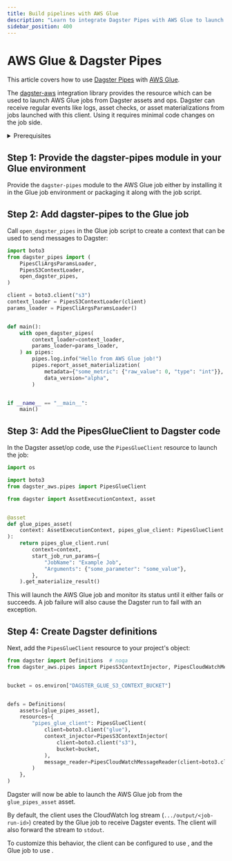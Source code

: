 ```yaml
---
title: Build pipelines with AWS Glue
description: "Learn to integrate Dagster Pipes with AWS Glue to launch external code from Dagster assets."
sidebar_position: 400
---
```


# AWS Glue & Dagster Pipes

This article covers how to use [Dagster Pipes](/guides/build/external-pipelines/) with [AWS Glue](https://aws.amazon.com/glue/).

The [dagster-aws](/api/python-api/libraries/dagster-aws) integration library provides the <PyObject section="libraries" object="PipesGlueClient" module="dagster_aws.pipes" /> resource which can be used to launch AWS Glue jobs from Dagster assets and ops. Dagster can receive regular events like logs, asset checks, or asset materializations from jobs launched with this client. Using it requires minimal code changes on the job side.

<details>
    <summary>Prerequisites</summary>

    - **In the Dagster environment**, you'll need to:

    - Install the following packages:

        ```shell
        pip install dagster dagster-webserver dagster-aws
        ```

        Refer to the [Dagster installation guide](/getting-started/installation) for more info.

    - **Configure AWS authentication credentials.** If you don't have this set up already, refer to the [boto3 quickstart](https://boto3.amazonaws.com/v1/documentation/api/latest/guide/quickstart.html).

    - **In AWS**, you'll need:

    - An existing AWS account
    - An AWS Glue job with a Python 3.9+ runtime environment

</details>

## Step 1: Provide the dagster-pipes module in your Glue environment

Provide the `dagster-pipes` module to the AWS Glue job either by installing it in the Glue job environment or packaging it along with the job script.

## Step 2: Add dagster-pipes to the Glue job

Call `open_dagster_pipes` in the Glue job script to create a context that can be used to send messages to Dagster:

```python file=/guides/dagster/dagster_pipes/glue/glue_script.py
import boto3
from dagster_pipes import (
    PipesCliArgsParamsLoader,
    PipesS3ContextLoader,
    open_dagster_pipes,
)

client = boto3.client("s3")
context_loader = PipesS3ContextLoader(client)
params_loader = PipesCliArgsParamsLoader()


def main():
    with open_dagster_pipes(
        context_loader=context_loader,
        params_loader=params_loader,
    ) as pipes:
        pipes.log.info("Hello from AWS Glue job!")
        pipes.report_asset_materialization(
            metadata={"some_metric": {"raw_value": 0, "type": "int"}},
            data_version="alpha",
        )


if __name__ == "__main__":
    main()
```

## Step 3: Add the PipesGlueClient to Dagster code

In the Dagster asset/op code, use the `PipesGlueClient` resource to launch the job:

```python file=/guides/dagster/dagster_pipes/glue/dagster_code.py startafter=start_asset_marker endbefore=end_asset_marker
import os

import boto3
from dagster_aws.pipes import PipesGlueClient

from dagster import AssetExecutionContext, asset


@asset
def glue_pipes_asset(
    context: AssetExecutionContext, pipes_glue_client: PipesGlueClient
):
    return pipes_glue_client.run(
        context=context,
        start_job_run_params={
            "JobName": "Example Job",
            "Arguments": {"some_parameter": "some_value"},
        },
    ).get_materialize_result()
```

This will launch the AWS Glue job and monitor its status until it either fails or succeeds. A job failure will also cause the Dagster run to fail with an exception.

## Step 4: Create Dagster definitions

Next, add the `PipesGlueClient` resource to your project's <PyObject section="definitions" object="Definitions" /> object:

```python file=/guides/dagster/dagster_pipes/glue/dagster_code.py startafter=start_definitions_marker endbefore=end_definitions_marker
from dagster import Definitions  # noqa
from dagster_aws.pipes import PipesS3ContextInjector, PipesCloudWatchMessageReader


bucket = os.environ["DAGSTER_GLUE_S3_CONTEXT_BUCKET"]


defs = Definitions(
    assets=[glue_pipes_asset],
    resources={
        "pipes_glue_client": PipesGlueClient(
            client=boto3.client("glue"),
            context_injector=PipesS3ContextInjector(
                client=boto3.client("s3"),
                bucket=bucket,
            ),
            message_reader=PipesCloudWatchMessageReader(client=boto3.client("logs")),
        )
    },
)
```

Dagster will now be able to launch the AWS Glue job from the `glue_pipes_asset` asset.

By default, the client uses the CloudWatch log stream (`.../output/<job-run-id>`) created by the Glue job to receive Dagster events. The client will also forward the stream to `stdout`.

To customize this behavior, the client can be configured to use <PyObject section="libraries" object="PipesS3MessageReader" module="dagster_aws.pipes" />, and the Glue job to use <PyObject section="libraries" object="PipesS3MessageWriter" module="dagster_pipes" /> .
